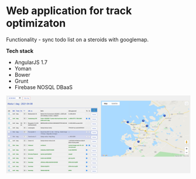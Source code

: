 # Web application for track optimizaton
 Functionality - sync todo list on a steroids with googlemap.

**Tech stack**
- AngularJS 1.7
- Yoman
- Bower
- Grunt
- Firebase NOSQL DBaaS

![Alt text](/ReadMeImg/trackOpt.JPG?raw=true "Main screen.")


